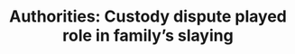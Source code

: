 ---
order: 3
title:  "Authorities: Custody dispute played role in family’s slaying"
authors: ["Angie Wang", "Andrew Welsh-Huggins"]
categories: story
link: https://www.apnews.com/f2ce7334381f486099f5026cb09e7742
redirect: true
photo:
    filename: family-killed.jpg
---